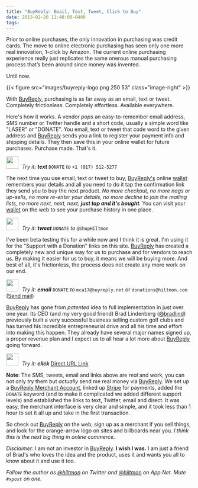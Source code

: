 ```yaml
---
title: "BuyReply: Email, Text, Tweet, Click to Buy"
date: 2013-02-26 11:48:00-0400
tags: 
---
```


Prior to online purchases, the only innovation in purchasing was credit cards. The move to online electronic purchasing has seen only one more real innovation, 1-click by Amazon. The current online purchasing experience really just replicates the same onerous manual purchasing process that’s been around since money was invented.

Until now.

{{< figure src="images/buyreply-logo.png 250 53" class="image-right" >}}

With [BuyReply](http://www.buyreply.com/), purchasing is as far away as an email, text or tweet. Completely frictionless. Completely effortless. Available everywhere.

Here's how it works. A vendor *pops* an easy-to-remember email address, SMS number or Twitter handle and a short code, usually a simple word like "LASER" or "DONATE". You email, text or tweet that code word to the given address and [BuyReply](http://www.buyreply.com/) sends you a link to register your payment info and shipping details. They then save this in your online wallet for future purchases. Purchase made. That's it.

<a href="https://secure.buyreply.net/Order/MicroCart/hiltmon?DONATE=1" target="_blank"><img class="left" src="/images/buyreply-arrow.png" width="33" height="33" style="border:0;margin-right:6px;"></a> *Try it: **text*** `DONATE` *to* `+1 (917) 512-5277`

The next time you use email, text or tweet to buy, [BuyReply's](http://www.buyreply.com/) online [wallet](http://www.buyreply.com/wallet) remembers your details and all you need to do it tap the confirmation link they send you to buy the next product. *No more checkout, no more nags or up-sells, no more re-enter your details, no more decline to join the mailing lists, no more next, next, next; **just tap and it's bought**.* You can visit your [wallet](http://www.buyreply.com/wallet) on the web to see your purchase history in one place.

<a href="https://secure.buyreply.net/Order/MicroCart/hiltmon?DONATE=1" target="_blank"><img class="left" src="/images/buyreply-arrow.png" width="33" height="33" style="border:0;margin-right:6px;"></a> *Try it: **tweet*** `DONATE` *to* `@ShopHiltmon`

I've been beta testing this for a while now and I think it is great. I'm using it for the "Support with a Donation" links on this site. [BuyReply](http://www.buyreply.com/) has created a completely new and unique way for us to purchase and for vendors to reach us. By making it easier for us to buy, it means we will be buying more. And best of all, it's frictionless, the process does not create any more work on our end.

<a href="https://secure.buyreply.net/Order/MicroCart/hiltmon?DONATE=1" target="_blank"><img class="left" src="/images/buyreply-arrow.png" width="33" height="33" style="border:0;margin-right:6px;"></a> *Try it: **email*** `DONATE` *to* `mca17@buyreply.net` or `donations@hiltmon.com` (<a href="mailto:mca17@buyreply.net?subject=DONATE">Send mail</a>)

[BuyReply](http://www.buyreply.com/) has gone from *patented* idea to full implementation in just over one year. Its CEO (and my very good friend) Brad Lindenberg ([@bradlind](https://twitter.com/bradlind)) previously built a very successful business selling custom golf clubs and has turned his incredible entrepreneurial drive and all his time and effort into making this happen. They already have several major names signed up, a proper revenue plan and I expect us to all hear a lot more about [BuyReply](http://www.buyreply.com/) going forward.

<a href="https://secure.buyreply.net/Order/MicroCart/hiltmon?DONATE=1" target="_blank"><img class="left" src="/images/buyreply-arrow.png" width="33" height="33" style="border:0;margin-right:6px;"></a> *Try it: **click*** <a href="https://secure.buyreply.net/Order/MicroCart/hiltmon?DONATE=1" target="_blank">Direct URL Link</a>

**Note**: The SMS, tweets, email and links above are *real* and work, you can not only *try* them but *actually* send me real money via [BuyReply](http://www.buyreply.com/). We set up a [BuyReply Merchant Account](http://www.buyreply.com/merchant), linked up [Stripe](http://www.stripe.com) for payments, added the `DONATE` keyword (and to make it complicated we added different support levels) and established the links to text, Twitter, email and direct. It was easy, the merchant interface is very clear and simple, and it took less than 1 hour to set it all up and take in the first transaction.

So check out [BuyReply](http://www.buyreply.com/) on the web, sign up as a merchant if you sell things, and look for the orange-arrow logo on sites and billboards near you. *I think this is the next big thing in online commerce.*

<span class="light">*Disclaimer*: I am not an investor in [BuyReply](http://www.buyreply.com/). **I wish I was.** I am just a friend of Brad's who loves the idea and the product, uses it and wants you all to know about it and use it too.</span>

*Follow the author as [@hiltmon](https://twitter.com/hiltmon) on Twitter and [@hiltmon](http://alpha.app.net/hiltmon) on App.Net. Mute `#xpost` on one.*
